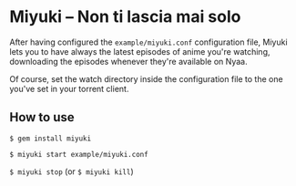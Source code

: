Miyuki – Non ti lascia mai solo
===============================

After having configured the `example/miyuki.conf` configuration file, Miyuki lets you to have always the latest episodes of anime you're watching, downloading the episodes whenever they're available on Nyaa.

Of course, set the watch directory inside the configuration file to the one you've set in your torrent client.

How to use
----------
`$ gem install miyuki`

`$ miyuki start example/miyuki.conf`

`$ miyuki stop` (or `$ miyuki kill`)
